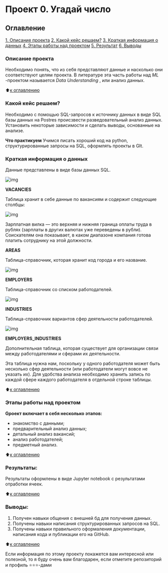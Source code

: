 # Проект 0. Угадай число

## Оглавление

[1. Описание проекта](https://github.com/SaakyanAG/Pub/tree/main/Project_0%20Game%20Number%20Guess/README.md#Описание-проекта)
[2. Какой кейс решаем?](https://github.com/SaakyanAG/Pub/tree/main/Project_0%20Game%20Number%20Guess/README.md#Какой-кейс-решаем)
[3. Краткая информация о данных](https://github.com/SaakyanAG/Pub/tree/main/Project_0%20Game%20Number%20Guess/README.md#Краткая-информация-о-данных)
[4. Этапы работы над проектом](https://github.com/SaakyanAG/Pub/tree/main/Project_0%20Game%20Number%20Guess/README.md#Этапы-работы-над-проектом)
[5. Результат](https://github.com/SaakyanAG/Pub/tree/main/Project_0%20Game%20Number%20Guess/README.md#Результат)
[6. Выводы](https://github.com/SaakyanAG/Pub/tree/main/Project_0%20Game%20Number%20Guess/README.md#Выводы)

### Описание проекта

Необходимо понять, что из себя представляют данные и насколько они соответствуют целям проекта. В литературе эта часть работы над  *ML* -проектом называется  *Data Understanding* , или анализ данных.

⬆️[к оглавлению](https://github.com/SaakyanAG/Pub/tree/main/Project_0%20Game%20Number%20Guess/README.md#Оглавление)

### Какой кейс решаем?

Необходимо с помощью SQL-запросов к источнику данных в виде SQL базы данных на Postres происзвести разведовательный анализ данных. Установить некоторые зависимости и сделать выводы, основанные на анализе.

**Что практикуем**
Учимся писать хороший код на python, структурированные запросы на SQL, оформлять проекты в GIt.

### Краткая информация о данных

Данные представлены в виде базы данных SQL.

![img](https://lms.skillfactory.ru/assets/courseware/v1/efd63819603e7d4f4433ed2fedec717c/asset-v1:SkillFactory+DSPR-2.0+14JULY2021+type@asset+block/SQL_pj2_2_1.png)

**VACANCIES**

Таблица хранит в себе данные по вакансиям и содержит следующие столбцы:

![img](https://lms.skillfactory.ru/assets/courseware/v1/837cf6ff79f483e387a16c993634f3e4/asset-v1:SkillFactory+DSPR-2.0+14JULY2021+type@asset+block/SQL_pj2_2_2.png)

Зарплатная вилка — это верхняя и нижняя граница оплаты труда в рублях (зарплаты в других валютах уже переведены в рубли). Соискателям она показывает, в каком диапазоне компания готова платить сотруднику на этой должности.

**AREAS**

Таблица-справочник, которая хранит код города и его название.

![img](https://lms.skillfactory.ru/assets/courseware/v1/682c2306f3d46a25915a89d4ec7e16ed/asset-v1:SkillFactory+DSPR-2.0+14JULY2021+type@asset+block/SQL_pj2_2_3.png)

**EMPLOYERS**

Таблица-справочник со списком работодателей.

![img](https://lms.skillfactory.ru/assets/courseware/v1/d2a26db623c75572c71923b57241e038/asset-v1:SkillFactory+DSPR-2.0+14JULY2021+type@asset+block/SQL_pj2_2_4.png)

**INDUSTRIES**

Таблица-справочник вариантов сфер деятельности работодателей.

![img](https://lms.skillfactory.ru/assets/courseware/v1/2c76bca09937a1a05a9e66d51008e298/asset-v1:SkillFactory+DSPR-2.0+14JULY2021+type@asset+block/SQL_pj2_2_5.png)

**EMPLOYERS_INDUSTRIES**

Дополнительная таблица, которая существует для организации связи между работодателями и сферами их деятельности.

Эта таблица нужна нам, поскольку у одного работодателя может быть несколько сфер деятельности (или работодатели могут вовсе не указать их). Для удобства анализа необходимо хранить запись по каждой сфере каждого работодателя в отдельной строке таблицы.

⬆️[к оглавлению](https://github.com/SaakyanAG/Pub/tree/main/Project_0%20Game%20Number%20Guess/README.md#Оглавление)

### Этапы работы над проектом

**Gроект включает в себя несколько этапов:**

* знакомство с данными;
* предварительный анализ данных;
* детальный анализ вакансий;
* анализ работодателей;
* предметный анализ.

⬆️[к оглавлению](https://github.com/SaakyanAG/Pub/tree/main/Project_0%20Game%20Number%20Guess/README.md#Оглавление)

### Результаты:

Результаты оформлены в виде Jupyter notebook с результатами отработки ячеек.

⬆️[к оглавлению](https://github.com/SaakyanAG/Pub/tree/main/Project_0%20Game%20Number%20Guess/README.md#Оглавление)

### Выводы:

1. Получен навыки общения с внешней бд для получения данных.
2. Получены навыки написания структурированных запросов на SQL.
3. Получены навыки правильного оформаления документации, написания кода и публикации его на GitHub.

⬆️[к оглавлению](https://github.com/SaakyanAG/Pub/tree/main/Project_0%20Game%20Number%20Guess/README.md#Оглавление)

Если информация по этому проекту покажется вам интересной или полезной, то я буду очень вам благодарен, если отметите репозиторий и профиль ⭐️⭐️⭐️-дами

